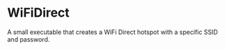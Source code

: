 # WiFiDirect
A small executable that creates a WiFi Direct hotspot with a specific SSID and password.
